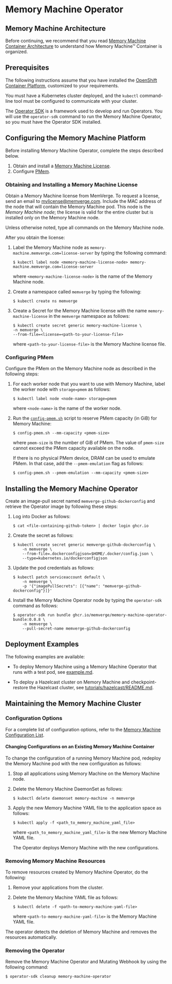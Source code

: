 # Memory Machine Operator

## Memory Machine Architecture
    
Before continuing, we recommend that you read [Memory Machine Container Architecture](architecture.md) to understand how Memory Machine™ Container is organized.

## Prerequisites

The following instructions assume that you have installed the [OpenShift Container Platform](https://access.redhat.com/documentation/en-us/openshift_container_platform/4.10/html-single/installing/index#installation-process_ocp-installation-overview), customized to your requirements. 

You must have a Kubernetes cluster deployed, and the `kubectl` command-line tool must be configured to communicate with your cluster.

The [Operator SDK](https://sdk.operatorframework.io/docs/installation/) is a framework used to develop and run Operators. You will use the `operator-sdk` command to run the Memory Machine Operator, so you must have the Operator SDK installed.

## Configuring the Memory Machine Platform

Before installing Memory Machine Operator, complete the steps described below.

1. Obtain and install a [Memory Machine License](#obtaining-and-installing-a-memory-machine-license).
2. Configure [PMem](#configuring-pmem).

### Obtaining and Installing a Memory Machine License

Obtain a Memory Machine license from MemVerge. To request a license, send an email to [mvlicense@memverge.com](mailto:mvlicense@memverge.com). Include the MAC address of the node that will contain the Memory Machine pod. This node is the *Memory Machine node*; the license is valid for the entire cluster but is installed only on the Memory Machine node.

Unless otherwise noted, type all commands on the Memory Machine node.

After you obtain the license:

1. Label the Memory Machine node as `memory-machine.memverge.com=license-server` by typing the following command:

   ```
   $ kubectl label node <memory-machine-license-node> memory-machine.memverge.com=license-server
   ```
   
   where `<memory-machine-license-node>` is the name of the Memory Machine node.
    
2. Create a namespace called `memverge` by typing the following:
    
    ```
    $ kubectl create ns memverge
    ```
    
3. Create a Secret for the Memory Machine license with the name `memory-machine-license` in the `memverge` namespace as follows:
    
    ```
    $ kubectl create secret generic memory-machine-license \
    -n memverge \
    --from-file=<license=<path-to-your-license-file>
   ```
    
    where `<path-to-your-license-file>` is the Memory Machine license file.

### Configuring PMem
    
Configure the PMem on the Memory Machine node as described in the following steps:

1. For each worker node that you want to use with Memory Machine, label the worker node with `storage=pmem` as follows:

   ```
   $ kubectl label node <node-name> storage=pmem
   ```
    
    where `<node-name>` is the name of the worker node.

2. Run the [`config-pmem.sh`](scripts/config-pmem.sh) script to reserve PMem capacity (in GiB) for Memory Machine:
    
   ```
   $ config-pmem.sh --mm-capacity <pmem-size>
   ```
   where `pmem-size` is the number of GiB of PMem. The value of `pmem-size` cannot exceed the PMem capacity available on the node.
    
   If there is no physical PMem device, DRAM can be used to emulate PMem. In that case, add the `--pmem-emulation` flag as follows:
   
   ```
   $ config-pmem.sh --pmem-emulation --mm-capacity <pmem-size>
   ```

## Installing the Memory Machine Operator
    
Create an image-pull secret named `memverge-github-dockerconfig` and retrieve the Operator image by following these steps:

1. Log into Docker as follows:
    
   ```
   $ cat <file-containing-github-token> | docker login ghcr.io
   ```
   
2. Create the secret as follows:

   ```
   $ kubectl create secret generic memverge-github-dockerconfig \
       -n memverge \
       --from-file=.dockerconfigjson=$HOME/.docker/config.json \
       --type=kubernetes.io/dockerconfigjson
   ```
   
3. Update the pod credentials as follows:
    
   ```
   $ kubectl patch serviceaccount default \
       -n memverge \
       -p '{"imagePullSecrets": [{"name": "memverge-github-dockerconfig"}]}'
   ```

4. Install the Memory Machine Operator node by typing the `operator-sdk` command as follows:
    
   ```
   $ operator-sdk run bundle ghcr.io/memverge/memory-machine-operator-bundle:0.0.8 \
       -n memverge \
       --pull-secret-name memverge-github-dockerconfig
   ```

## Deployment Examples
    
The following examples are available:
    
- To deploy Memory Machine using a Memory Machine Operator that runs with a test pod, see [example.md](example.md).
    
- To deploy a Hazelcast cluster on Memory Machine and checkpoint-restore the Hazelcast cluster, see [tutorials/hazelcast/README.md](tutorials/hazelcast/README.md).

## Maintaining the Memory Machine Cluster

### Configuration Options
For a complete list of configuration options, refer to the [Memory Machine Configuration List](config.md).

#### Changing Configurations on an Existing Memory Machine Container
To change the configuration of a running Memory Machine pod, redeploy the Memory Machine pod with the new configuration as follows:

1. Stop all applications using Memory Machine on the Memory Machine node.

2. Delete the Memory Machine DaemonSet as follows:
   
   ```
   $ kubectl delete daemonset memory-machine -n memverge
   ```
   
3. Apply the new Memory Machine YAML file to the application space as follows:

   ```
   $ kubectl apply -f <path_to_memory_machine_yaml_file>
   ```
   
   where `<path_to_memory_machine_yaml_file>` is the new Memory Machine YAML file.
   
   The Operator deploys Memory Machine with the new configurations.

### Removing Memory Machine Resources

To remove resources created by Memory Machine Operator, do the following:

1. Remove your applications from the cluster.

2. Delete the Memory Machine YAML file as follows:

   ```
   $ kubectl delete -f <path-to-memory-machine-yaml-file>
   ```
   
   where `<path-to-memory-machine-yaml-file>` is the Memory Machine YAML file.
   
The operator detects the deletion of Memory Machine and removes the resources automatically.

### Removing the Operator

Remove the Memory Machine Operator and Mutating Webhook by using the following command:

```
$ operator-sdk cleanup memory-machine-operator 
```
